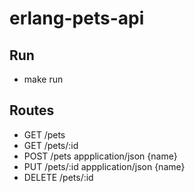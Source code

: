 # erlang-pets-api


## Run 
- make run

## Routes 
- GET    /pets
- GET    /pets/:id
- POST   /pets     appplication/json {name}
- PUT    /pets/:id appplication/json {name}
- DELETE /pets/:id